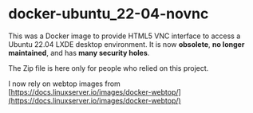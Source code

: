 docker-ubuntu_22-04-novnc
===================

This was a Docker image to provide HTML5 VNC interface to access a Ubuntu 22.04 LXDE desktop environment.
It is now **obsolete**, **no longer maintained**, and has **many security holes**.

The Zip file is here only for people who relied on this project.

I now rely on webtop images from [https://docs.linuxserver.io/images/docker-webtop/](https://docs.linuxserver.io/images/docker-webtop/)

